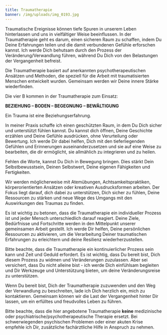 ```yaml
---
title: Traumatherapie
banner: /img/uploads/img_0193.jpg
---
```

Traumatische Ereignisse können tiefe Spuren in unserem Leben hinterlassen und uns in vielfältiger Weise beeinflussen. In der Traumatherapie geht es darum, einen sicheren Raum zu schaffen, indem Du Deine Erfahrungen teilen und die damit verbundenen Gefühle erforschen kannst. Ich werde Dich behutsam durch den Prozess der Veränderung/Verwandlung führen, während Du Dich von den Belastungen der Vergangenheit befreist.

Die Traumatherapie basiert auf anerkannten psychotherapeutischen Ansätzen und Methoden, die speziell für die Arbeit mit traumatisierten Menschen entwickelt wurden. Gemeinsam werden wir Deine innere Stärke wiederfinden.

Die vier B kommen in der Traumatherapie zum Einsatz:

**BEZIEHUNG – BODEN – BEGEGNUNG – BEWÄLTIGUNG**

Ein Trauma ist eine Beziehungserfahrung.

In meiner Praxis schaffe ich einen geschützten Raum, in dem Du Dich sicher und unterstützt fühlen kannst. Du kannst dich öffnen, Deine Geschichte erzählen und Deine Gefühle ausdrücken, ohne Verurteilung oder Bewertung. Ich werde Dir dabei helfen, Dich mit den tieferliegenden Gefühlen und Erinnerungen auseinanderzusetzen und sie auf eine Weise zu bearbeiten, die dir ermöglicht, sie allmählich zu integrieren und zu heilen.

Fehlen die Worte, kannst Du Dich in Bewegung bringen. Dies stärkt Dein Selbstbewusstsein, Deinen Selbstwert, Deine eigenen Fähigkeiten und Fertigkeiten.

Wir werden möglicherweise mit Atemübungen, Achtsamkeitspraktiken, körperorientierten Ansätzen oder kreativen Ausdrucksformen arbeiten. Der Fokus liegt darauf, dich dabei zu unterstützen, Dich sicher zu fühlen, Deine Ressourcen zu stärken und neue Wege des Umgangs mit den Auswirkungen des Traumas zu finden.

Es ist wichtig zu betonen, dass die Traumatherapie ein individueller Prozess ist und jeder Mensch unterschiedlich darauf reagiert. Deine Ziele, Bedürfnisse und Fortschritte werden in den Mittelpunkt unserer gemeinsamen Arbeit gestellt. Ich werde Dir helfen, Deine persönlichen Ressourcen zu aktivieren, um die Verarbeitung Deiner traumatischen Erfahrungen zu erleichtern und deine Resilienz wiederherzustellen.

Bitte beachte, dass die Traumatherapie ein kontinuierlicher Prozess sein kann und Zeit und Geduld erfordert. Es ist wichtig, dass Du bereit bist, Dich diesem Prozess zu widmen und Veränderungen zuzulassen. Aber sei versichert, dass Du nicht alleine bist - ich werde Dich einfühlsam begleiten und Dir Werkzeuge und Unterstützung bieten, um deine Veränderungsreise zu unterstützen.

Wenn Du bereit bist, Dich der Traumatherapie zuzuwenden und den Weg der Verwandlung zu beschreiten, lade ich Dich herzlich ein, mich zu kontaktieren. Gemeinsam können wir die Last der Vergangenheit hinter Dir lassen, um ein erfülltes und freudvolles Leben zu führen.

Bitte beachte, dass die hier angebotene Traumatherapie **keine** medizinische oder psychiatrische/psychotherapeutische Therapie ersetzt. Bei schwerwiegenden psychischen Problemen oder einer akuten Krise empfehle ich Dir, zusätzliche fachärztliche Hilfe in Anspruch zu nehmen.